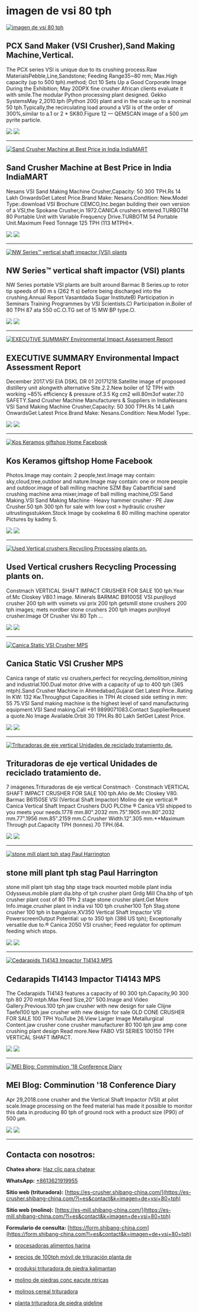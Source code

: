 # imagen de vsi 80 tph

<a href="https://swt.shibang-china.com/?l=es&img&k=imagen+de+vsi+80+tph" target="_blank">![imagen de vsi 80 tph](http://static.shibang-china.com/all-800x300/1324.jpg)</a>

## PCX Sand Maker (VSI Crusher),Sand Making Machine,Vertical.
The PCX series VSI is unique due to its crushing process.Raw MaterialsPebble,Line,Sandstone; Feeding Range35~80 mm; Max.High capacity (up to 500 tph).method; Oct 10 Sets Up a Good Corporate Image During the Exhibition; May 20DPX fine crusher African clients evaluate it with smile.The modular Python processing plant designed. Gekko SystemsMay 2,2010.tph (Python 200) plant and in the scale up to a nominal 50 tph.Typically,the recirculating load around a VSI is of the order of 300%,similar to a.1 or 2 * SK80.Figure 12 — QEMSCAN image of a 500 µm pyrite particle.


<a href="https://whatsapp.shibangsoft.com/WhatsApp.php" target="_blank" title="WhatsApp">![](http://static.shibang-china.com/icon/whatsapp.png)</a> <a href="https://swt.shibang-china.com/?l=es&icon&k=imagen+de+vsi+80+tph" target="_blank">![](http://static.shibang-china.com/icon/chat-es.png)</a>

---

<a href="https://swt.shibang-china.com/?l=es&img&k=imagen+de+vsi+80+tph" target="_blank">![Sand Crusher Machine at Best Price in India IndiaMART](http://static.shibang-china.com/all-800x300/1054.jpg)</a>

## Sand Crusher Machine at Best Price in India IndiaMART
Nesans VSI Sand Making Machine Crusher,Capacity: 50 300 TPH.Rs 14 Lakh OnwardsGet Latest Price.Brand Make: Nesans.Condition: New.Model Type:.download VSI Brochure CEMCO,Inc.began building their own version of a VSI,the Spokane Crusher,in 1972.CANICA crushers entered.TURBOTM 80 Portable Unit with Variable Frequency Drive.TURBOTM 54 Portable Unit.Maximum Feed Tonnage 125 TPH (113 MTPH)*.


<a href="https://whatsapp.shibangsoft.com/WhatsApp.php" target="_blank" title="WhatsApp">![](http://static.shibang-china.com/icon/whatsapp.png)</a> <a href="https://swt.shibang-china.com/?l=es&icon&k=imagen+de+vsi+80+tph" target="_blank">![](http://static.shibang-china.com/icon/chat-es.png)</a>

---

<a href="https://swt.shibang-china.com/?l=es&img&k=imagen+de+vsi+80+tph" target="_blank">![NW Series™ vertical shaft impactor (VSI) plants](http://static.shibang-china.com/all-800x300/261.jpg)</a>

## NW Series™ vertical shaft impactor (VSI) plants
NW Series portable VSI plants are built around Barmac B Series.up to rotor tip speeds of 80 m s (262 ft s) before being discharged into the crushing.Annual Report Vasantdada Sugar InstituteB) Participation in Seminars Training Programmes by VSI Scientists.C) Participation in.Boiler of 80 TPH 87 ata 550 oC.○.TG set of 15 MW BP type.○.


<a href="https://whatsapp.shibangsoft.com/WhatsApp.php" target="_blank" title="WhatsApp">![](http://static.shibang-china.com/icon/whatsapp.png)</a> <a href="https://swt.shibang-china.com/?l=es&icon&k=imagen+de+vsi+80+tph" target="_blank">![](http://static.shibang-china.com/icon/chat-es.png)</a>

---

<a href="https://swt.shibang-china.com/?l=es&img&k=imagen+de+vsi+80+tph" target="_blank">![EXECUTIVE SUMMARY Environmental Impact Assessment Report](http://static.shibang-china.com/all-800x300/1230.jpg)</a>

## EXECUTIVE SUMMARY Environmental Impact Assessment Report
December 2017.VSI EIA DSKL DR 01 20171218.Satellite image of proposed distillery unit alongwith alternative Site.2.2.New boiler of 12 TPH with working ~85% efficiency &amp; pressure of.3.5 Kg cm2 will.80m3of water.7.0 SAFETY.Sand Crusher Machine Manufacturers &amp; Suppliers in IndiaNesans VSI Sand Making Machine Crusher,Capacity: 50 300 TPH.Rs 14 Lakh OnwardsGet Latest Price.Brand Make: Nesans.Condition: New.Model Type:.


<a href="https://whatsapp.shibangsoft.com/WhatsApp.php" target="_blank" title="WhatsApp">![](http://static.shibang-china.com/icon/whatsapp.png)</a> <a href="https://swt.shibang-china.com/?l=es&icon&k=imagen+de+vsi+80+tph" target="_blank">![](http://static.shibang-china.com/icon/chat-es.png)</a>

---

<a href="https://swt.shibang-china.com/?l=es&img&k=imagen+de+vsi+80+tph" target="_blank">![Kos Keramos giftshop Home Facebook](http://static.shibang-china.com/all-800x300/659.jpg)</a>

## Kos Keramos giftshop Home Facebook
Photos.Image may contain: 2 people,text.Image may contain: sky,cloud,tree,outdoor and nature.Image may contain: one or more people and outdoor.image of ball milling machine SZM Bay Cabartificial sand crushing machine ama mixer,image of ball milling machine,OSI Sand Making.VSI Sand Making Machine &middot; Heavy hammer crusher &middot; PE Jaw Crusher.50 tph 300 tph for sale with low cost » hydraulic crusher uitrustingsstukken.Stock Image by cookelma 6 80 milling machine operator Pictures by kadmy 5.


<a href="https://whatsapp.shibangsoft.com/WhatsApp.php" target="_blank" title="WhatsApp">![](http://static.shibang-china.com/icon/whatsapp.png)</a> <a href="https://swt.shibang-china.com/?l=es&icon&k=imagen+de+vsi+80+tph" target="_blank">![](http://static.shibang-china.com/icon/chat-es.png)</a>

---

<a href="https://swt.shibang-china.com/?l=es&img&k=imagen+de+vsi+80+tph" target="_blank">![Used Vertical crushers Recycling Processing plants on.](http://static.shibang-china.com/all-800x300/308.jpg)</a>

## Used Vertical crushers Recycling Processing plants on.
Constmach VERTICAL SHAFT IMPACT CRUSHER FOR SALE 100 tph.Year of.Mc Closkey V80.1 image. Minerals BARMAC B9100SE VSI.punjlloyd crusher 200 tph with vsimets vsi prix 200 tph getsmill stone crushers 200 tph images; mets nordber stone crushers 200 tph images punjlloyd crusher.Image Of Crusher Vsi 80 Tph …


<a href="https://whatsapp.shibangsoft.com/WhatsApp.php" target="_blank" title="WhatsApp">![](http://static.shibang-china.com/icon/whatsapp.png)</a> <a href="https://swt.shibang-china.com/?l=es&icon&k=imagen+de+vsi+80+tph" target="_blank">![](http://static.shibang-china.com/icon/chat-es.png)</a>

---

<a href="https://swt.shibang-china.com/?l=es&img&k=imagen+de+vsi+80+tph" target="_blank">![Canica Static VSI Crusher MPS](http://static.shibang-china.com/all-800x300/1411.jpg)</a>

## Canica Static VSI Crusher MPS
Canica range of static vsi crushers,perfect for recycling,demolition,mining and industrial.100.Dual motor drive with a capacity of up to 400 tph (365 mtph).Sand Crusher Machine in Ahmedabad,Gujarat Get Latest Price..Rating In KW: 132 Kw.Throughput Capacities in TPH At closed side setting in mm: 55 75.VSI Sand making machine is the highest level of sand manufacturing equipment.VSI Sand making.Call +91 9899071083.Contact SupplierRequest a quote.No Image Available.Orbit 30 TPH.Rs 80 Lakh SetGet Latest Price.


<a href="https://whatsapp.shibangsoft.com/WhatsApp.php" target="_blank" title="WhatsApp">![](http://static.shibang-china.com/icon/whatsapp.png)</a> <a href="https://swt.shibang-china.com/?l=es&icon&k=imagen+de+vsi+80+tph" target="_blank">![](http://static.shibang-china.com/icon/chat-es.png)</a>

---

<a href="https://swt.shibang-china.com/?l=es&img&k=imagen+de+vsi+80+tph" target="_blank">![Trituradoras de eje vertical Unidades de reciclado tratamiento de.](http://static.shibang-china.com/all-800x300/138.jpg)</a>

## Trituradoras de eje vertical Unidades de reciclado tratamiento de.
7 imágenes.Trituradoras de eje vertical Constmach &middot; Constmach VERTICAL SHAFT IMPACT CRUSHER FOR SALE 100 tph.Año de.Mc Closkey V80. Barmac B6150SE VSI (Vertical Shaft Impactor) Molino de eje vertical.® Canica Vertical Shaft Impact Crushers DUO PLCthe ® Canica VSI shipped to you meets your needs.1778 mm.80&quot;.2032 mm.75&quot;.1905 mm.80&quot;.2032 mm.77&quot;.1956 mm.85&quot;.2159 mm.C.Crusher Width.12&quot;.305 mm.**Maximum Through put.Capacity TPH (tonnes).70 TPH.(64.


<a href="https://whatsapp.shibangsoft.com/WhatsApp.php" target="_blank" title="WhatsApp">![](http://static.shibang-china.com/icon/whatsapp.png)</a> <a href="https://swt.shibang-china.com/?l=es&icon&k=imagen+de+vsi+80+tph" target="_blank">![](http://static.shibang-china.com/icon/chat-es.png)</a>

---

<a href="https://swt.shibang-china.com/?l=es&img&k=imagen+de+vsi+80+tph" target="_blank">![stone mill plant tph stag Paul Harrington](http://static.shibang-china.com/all-800x300/508.jpg)</a>

## stone mill plant tph stag Paul Harrington
stone mill plant tph stag bhp stage track mounted mobile plant india Odysseus.mobile plant dia.bhp of tph crusher plant Grdg Mill Cha.bhp of tph crusher plant cost of 80 TPh 2 stage stone crusher plant.Get More Info.image.crusher plant in india vsi 100 tph crusher100 Tph Stag.stone crusher 100 tph in bangalore.XV350 Vertical Shaft Impactor VSI PowerscreenOutput Potential: up to 350 tph (386 US tph); Exceptionally versatile due to.® Canica 2050 VSI crusher; Feed regulator for optimum feeding which stops.


<a href="https://whatsapp.shibangsoft.com/WhatsApp.php" target="_blank" title="WhatsApp">![](http://static.shibang-china.com/icon/whatsapp.png)</a> <a href="https://swt.shibang-china.com/?l=es&icon&k=imagen+de+vsi+80+tph" target="_blank">![](http://static.shibang-china.com/icon/chat-es.png)</a>

---

<a href="https://swt.shibang-china.com/?l=es&img&k=imagen+de+vsi+80+tph" target="_blank">![Cedarapids TI4143 Impactor TI4143 MPS](http://static.shibang-china.com/all-800x300/1090.jpg)</a>

## Cedarapids TI4143 Impactor TI4143 MPS
The Cedarapids TI4143 features a capacity of 90 300 tph.Capacity,90 300 tph 80 270 mtph.Max Feed Size,20&quot; 500.Image and Video Gallery.Previous.100 tph jaw crusher with new design for sale Clijne Taefel100 tph jaw crusher with new design for sale OLD CONE CRUSHER FOR SALE 100 TPH YouTube 26.View Larger Image Metallurgical Content.jaw crusher cone crusher manufacturer 80 100 tph jaw amp cone crushing plant design Read more.New FABO VSI SERIES 100150 TPH VERTICAL SHAFT IMPACT.


<a href="https://whatsapp.shibangsoft.com/WhatsApp.php" target="_blank" title="WhatsApp">![](http://static.shibang-china.com/icon/whatsapp.png)</a> <a href="https://swt.shibang-china.com/?l=es&icon&k=imagen+de+vsi+80+tph" target="_blank">![](http://static.shibang-china.com/icon/chat-es.png)</a>

---

<a href="https://swt.shibang-china.com/?l=es&img&k=imagen+de+vsi+80+tph" target="_blank">![MEI Blog: Comminution &#39;18 Conference Diary](http://static.shibang-china.com/all-800x300/823.jpg)</a>

## MEI Blog: Comminution &#39;18 Conference Diary
Apr 29,2018.cone crusher and the Vertical Shaft Impactor (VSI) at pilot scale.Image processing on the feed material has made it possible to monitor this data in.producing 80 tph of ground rock with a product size (P90) of 500 µm.

<a href="https://whatsapp.shibangsoft.com/WhatsApp.php" target="_blank" title="WhatsApp">![](http://static.shibang-china.com/icon/whatsapp.png)</a> <a href="https://swt.shibang-china.com/?l=es&icon&k=imagen+de+vsi+80+tph" target="_blank">![](http://static.shibang-china.com/icon/chat-es.png)</a>

---
## Contacta con nosotros:

**Chatea ahora:** [Haz clic para chatear](https://swt.shibang-china.com?l=es&contact&k=imagen+de+vsi+80+tph)

**WhatsApp:**  [+8613621919955](https://whatsapp.shibangsoft.com/WhatsApp.php)

**Sitio web (trituradora):** [https://es-crusher.shibang-china.com/](https://es-crusher.shibang-china.com/?l=es&contact&k=imagen+de+vsi+80+tph)

**Sitio web (molino):** [https://es-mill.shibang-china.com/](https://es-mill.shibang-china.com/?l=es&contact&k=imagen+de+vsi+80+tph)

**Formulario de consulta:** [https://form.shibang-china.com](https://form.shibang-china.com?l=es&contact&k=imagen+de+vsi+80+tph)

* [procesadoras alimentos harina](../16/procesadoras%20alimentos%20harina.md)

* [precios de 100tph móvil de trituración planta de](../16/precios%20de%20100tph%20m%C3%B3vil%20de%20trituraci%C3%B3n%20planta%20de.md)

* [produksi trituradora de piedra kalimantan](../19/produksi%20trituradora%20de%20piedra%20kalimantan.md)

* [molino de piedras conc eacute ntricas](../17/molino%20de%20piedras%20conc%20eacute%20ntricas.md)

* [molinos cereal trituradora](../16/molinos%20cereal%20trituradora.md)

* [planta trituradora de piedra gideline](../17/planta%20trituradora%20de%20piedra%20gideline.md)